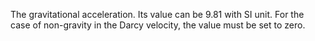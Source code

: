 The gravitational acceleration. Its value can be 9.81 with SI unit.
For the case of non-gravity in the Darcy velocity, the value must be set to zero.
